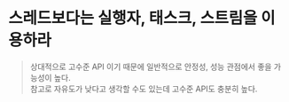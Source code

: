 # 스레드보다는 실행자, 태스크, 스트림을 이용하라
>  상대적으로 고수준 API 이기 때문에 일반적으로 안정성, 성능 관점에서 좋을 가능성이 높다. <br>
>  참고로 자유도가 낮다고 생각할 수도 있는데 고수준 API도 충분히 높다. 